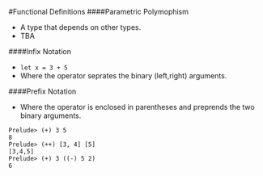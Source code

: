 #Functional Definitions
####Parametric Polymophism

- A type that depends on other types.
- TBA

####Infix Notation
- `let x = 3 + 5` 
- Where the operator seprates the binary (left,right) arguments.

####Prefix Notation
- Where the operator is enclosed in parentheses and preprends the two binary arguments.

```
Prelude> (+) 3 5
8
Prelude> (++) [3, 4] [5]
[3,4,5]
Prelude> (+) 3 ((-) 5 2)
6
```